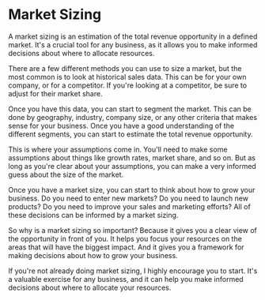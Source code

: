 # Market Sizing



A market sizing is an estimation of the total revenue opportunity in a defined market. It's a crucial tool for any business, as it allows you to make informed decisions about where to allocate resources. 

There are a few different methods you can use to size a market, but the most common is to look at historical sales data. This can be for your own company, or for a competitor. If you're looking at a competitor, be sure to adjust for their market share. 

Once you have this data, you can start to segment the market. This can be done by geography, industry, company size, or any other criteria that makes sense for your business. Once you have a good understanding of the different segments, you can start to estimate the total revenue opportunity. 

This is where your assumptions come in. You'll need to make some assumptions about things like growth rates, market share, and so on. But as long as you're clear about your assumptions, you can make a very informed guess about the size of the market. 

Once you have a market size, you can start to think about how to grow your business. Do you need to enter new markets? Do you need to launch new products? Do you need to improve your sales and marketing efforts? All of these decisions can be informed by a market sizing. 

So why is a market sizing so important? Because it gives you a clear view of the opportunity in front of you. It helps you focus your resources on the areas that will have the biggest impact. And it gives you a framework for making decisions about how to grow your business. 

If you're not already doing market sizing, I highly encourage you to start. It's a valuable exercise for any business, and it can help you make informed decisions about where to allocate your resources.